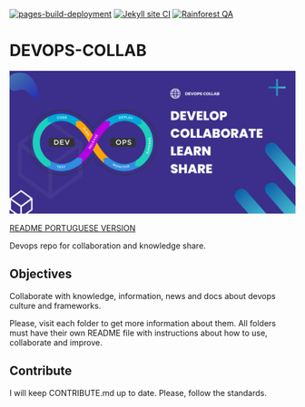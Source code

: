 [![pages-build-deployment](https://github.com/natan-dias/devops-collab/actions/workflows/pages/pages-build-deployment/badge.svg)](https://github.com/natan-dias/devops-collab/actions/workflows/pages/pages-build-deployment) [![Jekyll site CI](https://github.com/natan-dias/devops-collab/actions/workflows/jekyll-docker.yml/badge.svg)](https://github.com/natan-dias/devops-collab/actions/workflows/jekyll-docker.yml) [![Rainforest QA](https://github.com/natan-dias/devops-collab/actions/workflows/rainforest-qa.yml/badge.svg)](https://github.com/natan-dias/devops-collab/actions/workflows/rainforest-qa.yml)

# DEVOPS-COLLAB

![banner](/DEVOPS-COLLAB.png)

[README PORTUGUESE VERSION](/README_PT.md)

Devops repo for collaboration and knowledge share.

## Objectives

Collaborate with knowledge, information, news and docs about devops culture and frameworks.

Please, visit each folder to get more information about them. All folders must have their own README file with instructions about how to use, collaborate and improve.

## Contribute

I will keep CONTRIBUTE.md up to date. Please, follow the standards.
